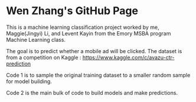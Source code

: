 # Wen Zhang's GitHub Page

This is a machine learning classification project worked by me, Maggie(Jingyi) Li, and Levent Kayin from the Emory MSBA program Machine Learning class.

The goal is to predict whether a mobile ad will be clicked. The dataset is from a competition on Kaggle :
https://www.kaggle.com/c/avazu-ctr-prediction

Code 1 is to sample the original training dataset to a smaller random sample for model building.

Code 2 is the main bulk of code to build models and make predictions.

